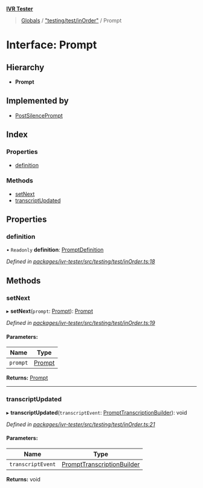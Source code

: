 **[IVR Tester](../README.md)**

> [Globals](../README.md) / ["testing/test/inOrder"](../modules/_testing_test_inorder_.md) / Prompt

# Interface: Prompt

## Hierarchy

* **Prompt**

## Implemented by

* [PostSilencePrompt](../classes/_testing_test_postsilenceprompt_.postsilenceprompt.md)

## Index

### Properties

* [definition](_testing_test_inorder_.prompt.md#definition)

### Methods

* [setNext](_testing_test_inorder_.prompt.md#setnext)
* [transcriptUpdated](_testing_test_inorder_.prompt.md#transcriptupdated)

## Properties

### definition

• `Readonly` **definition**: [PromptDefinition](_testing_test_conditions_promptdefinition_.promptdefinition.md)

*Defined in [packages/ivr-tester/src/testing/test/inOrder.ts:18](https://github.com/SketchingDev/ivr-tester/blob/e17074e/packages/ivr-tester/src/testing/test/inOrder.ts#L18)*

## Methods

### setNext

▸ **setNext**(`prompt`: [Prompt](_testing_test_inorder_.prompt.md)): [Prompt](_testing_test_inorder_.prompt.md)

*Defined in [packages/ivr-tester/src/testing/test/inOrder.ts:19](https://github.com/SketchingDev/ivr-tester/blob/e17074e/packages/ivr-tester/src/testing/test/inOrder.ts#L19)*

#### Parameters:

Name | Type |
------ | ------ |
`prompt` | [Prompt](_testing_test_inorder_.prompt.md) |

**Returns:** [Prompt](_testing_test_inorder_.prompt.md)

___

### transcriptUpdated

▸ **transcriptUpdated**(`transcriptEvent`: [PromptTranscriptionBuilder](../classes/_call_transcription_prompttranscriptionbuilder_.prompttranscriptionbuilder.md)): void

*Defined in [packages/ivr-tester/src/testing/test/inOrder.ts:21](https://github.com/SketchingDev/ivr-tester/blob/e17074e/packages/ivr-tester/src/testing/test/inOrder.ts#L21)*

#### Parameters:

Name | Type |
------ | ------ |
`transcriptEvent` | [PromptTranscriptionBuilder](../classes/_call_transcription_prompttranscriptionbuilder_.prompttranscriptionbuilder.md) |

**Returns:** void
